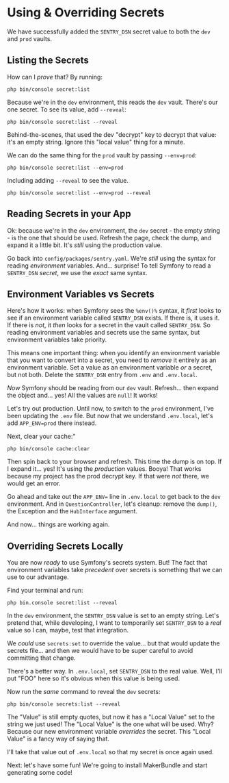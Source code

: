 # Using & Overriding Secrets

We have successfully added the `SENTRY_DSN` secret value to both the `dev`
and `prod` vaults.

## Listing the Secrets

How can I *prove* that? By running:

```terminal
php bin/console secret:list
```

Because we're in the `dev` environment, this reads the `dev` vault. There's our
one secret. To see its value, add `--reveal`:

```terminal-silent
php bin/console secret:list --reveal
```

Behind-the-scenes, that used the dev "decrypt" key to decrypt that value: it's
an empty string. Ignore this "local value" thing for a minute.

We can do the same thing for the `prod` vault by passing `--env=prod`:

```terminal-silent
php bin/console secret:list --env=prod
```

Including adding `--reveal` to see the value.

```terminal-silent
php bin/console secret:list --env=prod --reveal
```

## Reading Secrets in your App

Ok: because we're in the `dev` environment, the `dev` secret - the empty string -
is the one that should be used. Refresh the page, check the dump, and expand it
a little bit. It's *still* using the production value.

Go back into `config/packages/sentry.yaml`. We're *still* using the syntax
for reading *environment* variables. And... surprise! To tell Symfony to read
a `SENTRY_DSN` *secret*, we use the *exact* same syntax.

## Environment Variables vs Secrets

Here's how it works: when Symfony sees the `%env()%` syntax, it *first* looks to
see if an environment variable called `SENTRY_DSN` exists. If there is, it uses it.
If there is *not*, it *then* looks for a secret in the vault called `SENTRY_DSN`.
So reading environment variables and secrets use the same syntax, but environment
variables take priority.

This means one important thing: when you identify an environment variable that
you want to convert into a secret, you need to *remove* it entirely as an
environment variable. Set a value as an environment variable *or* a secret, but
not both. Delete the `SENTRY_DSN` entry from `.env` and `.env.local`.

*Now* Symfony should be reading from our `dev` vault. Refresh... then expand the
object and... yes! All the values are `null`! It works!

Let's try out production. Until now, to switch to the `prod` environment, I've
been updating the `.env` file. But now that we understand `.env.local`, let's
add `APP_ENV=prod` there instead.

Next, clear your cache:"

```terminal
php bin/console cache:clear
```

Then spin back to your browser and refresh. This time the dump is on top. If I
expand it... yes! It's using the *production* values. Booya! That works because
my project has the prod decrypt key. If that were *not* there, we would get an
error.

Go ahead and take out the `APP_ENV=` line in `.env.local` to get back to the
`dev` environment. And in `QuestionController`, let's cleanup: remove the `dump()`,
the Exception and the `HubInterface` argument.

And now... things are working again.

## Overriding Secrets Locally

You are now *ready* to use Symfony's secrets system. But! The fact that
environment variables take *precedent* over secrets is something that we can
use to our advantage.

Find your terminal and run:

```terminal
php bin.console secret:list --reveal
```

In the `dev` environment, the `SENTRY_DSN` value is set to an empty string.
Let's pretend that, while developing, I want to temporarily set `SENTRY_DSN`
to a *real* value so I can, maybe, test that integration.

We *could* use `secrets:set` to override the value... but that would update the
secrets file... and then we would have to be super careful to avoid committing
that change.

There's a better way. In `.env.local`, set `SENTRY_DSN` to the real value. Well,
I'll put "FOO" here so it's obvious when this value is being used.

Now run the *same* command to reveal the `dev` secrets:

```terminal
php bin/console secrets:list --reveal
```

The "Value" is still empty quotes, but now it has a "Local Value" set to the
string we just used! The "Local Value" is the one what will be used. Why? Because
our new environment variable *overrides* the secret. This "Local Value" is a
fancy way of saying that.

I'll take that value out of `.env.local` so that my secret is once again used.

Next: let's have some fun! We're going to install MakerBundle and start generating
some code!

